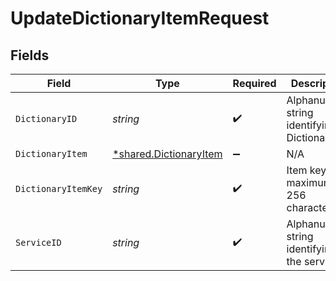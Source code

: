 # UpdateDictionaryItemRequest


## Fields

| Field                                                           | Type                                                            | Required                                                        | Description                                                     | Example                                                         |
| --------------------------------------------------------------- | --------------------------------------------------------------- | --------------------------------------------------------------- | --------------------------------------------------------------- | --------------------------------------------------------------- |
| `DictionaryID`                                                  | *string*                                                        | :heavy_check_mark:                                              | Alphanumeric string identifying a Dictionary.                   | 3vjTN8v1O7nOAY7aNDGOL                                           |
| `DictionaryItem`                                                | [*shared.DictionaryItem](../../models/shared/dictionaryitem.md) | :heavy_minus_sign:                                              | N/A                                                             |                                                                 |
| `DictionaryItemKey`                                             | *string*                                                        | :heavy_check_mark:                                              | Item key, maximum 256 characters.                               | test-key                                                        |
| `ServiceID`                                                     | *string*                                                        | :heavy_check_mark:                                              | Alphanumeric string identifying the service.                    | SU1Z0isxPaozGVKXdv0eY                                           |